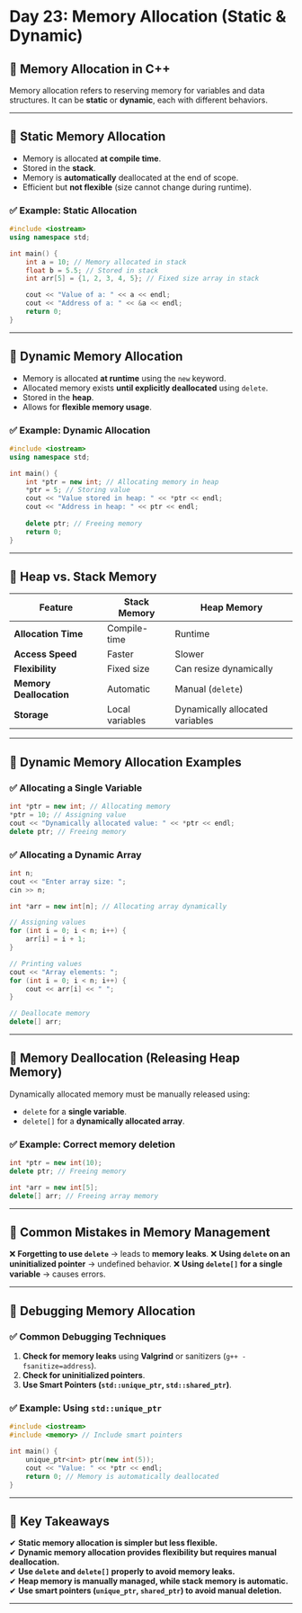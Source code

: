 # Day 23: Memory Allocation (Static & Dynamic)

## 📌 Memory Allocation in C++
Memory allocation refers to reserving memory for variables and data structures. It can be **static** or **dynamic**, each with different behaviors.

---

## 🔹 Static Memory Allocation
- Memory is allocated **at compile time**.
- Stored in the **stack**.
- Memory is **automatically** deallocated at the end of scope.
- Efficient but **not flexible** (size cannot change during runtime).

### ✅ Example: Static Allocation
```cpp
#include <iostream>
using namespace std;

int main() {
    int a = 10; // Memory allocated in stack
    float b = 5.5; // Stored in stack
    int arr[5] = {1, 2, 3, 4, 5}; // Fixed size array in stack

    cout << "Value of a: " << a << endl;
    cout << "Address of a: " << &a << endl;
    return 0;
}
```

---

## 🔹 Dynamic Memory Allocation
- Memory is allocated **at runtime** using the `new` keyword.
- Allocated memory exists **until explicitly deallocated** using `delete`.
- Stored in the **heap**.
- Allows for **flexible memory usage**.

### ✅ Example: Dynamic Allocation
```cpp
#include <iostream>
using namespace std;

int main() {
    int *ptr = new int; // Allocating memory in heap
    *ptr = 5; // Storing value
    cout << "Value stored in heap: " << *ptr << endl;
    cout << "Address in heap: " << ptr << endl;
    
    delete ptr; // Freeing memory
    return 0;
}
```

---

## 🔹 Heap vs. Stack Memory
| Feature | Stack Memory | Heap Memory |
|---------|-------------|------------|
| **Allocation Time** | Compile-time | Runtime |
| **Access Speed** | Faster | Slower |
| **Flexibility** | Fixed size | Can resize dynamically |
| **Memory Deallocation** | Automatic | Manual (`delete`) |
| **Storage** | Local variables | Dynamically allocated variables |

---

## 🔹 Dynamic Memory Allocation Examples

### ✅ Allocating a Single Variable
```cpp
int *ptr = new int; // Allocating memory
*ptr = 10; // Assigning value
cout << "Dynamically allocated value: " << *ptr << endl;
delete ptr; // Freeing memory
```

### ✅ Allocating a Dynamic Array
```cpp
int n;
cout << "Enter array size: ";
cin >> n;

int *arr = new int[n]; // Allocating array dynamically

// Assigning values
for (int i = 0; i < n; i++) {
    arr[i] = i + 1;
}

// Printing values
cout << "Array elements: ";
for (int i = 0; i < n; i++) {
    cout << arr[i] << " ";
}

// Deallocate memory
delete[] arr;
```

---

## 🔹 Memory Deallocation (Releasing Heap Memory)
Dynamically allocated memory must be manually released using:
- `delete` for a **single variable**.
- `delete[]` for a **dynamically allocated array**.

### ✅ Example: Correct memory deletion
```cpp
int *ptr = new int(10);
delete ptr; // Freeing memory

int *arr = new int[5];
delete[] arr; // Freeing array memory
```

---

## 🔹 Common Mistakes in Memory Management
❌ **Forgetting to use `delete`** → leads to **memory leaks**.
❌ **Using `delete` on an uninitialized pointer** → undefined behavior.
❌ **Using `delete[]` for a single variable** → causes errors.

---

## 🔹 Debugging Memory Allocation
### ✅ Common Debugging Techniques
1. **Check for memory leaks** using **Valgrind** or sanitizers (`g++ -fsanitize=address`).
2. **Check for uninitialized pointers**.
3. **Use Smart Pointers (`std::unique_ptr`, `std::shared_ptr`)**.

### ✅ Example: Using `std::unique_ptr`
```cpp
#include <iostream>
#include <memory> // Include smart pointers

int main() {
    unique_ptr<int> ptr(new int(5));
    cout << "Value: " << *ptr << endl;
    return 0; // Memory is automatically deallocated
}
```

---

## 🔹 Key Takeaways
✔ **Static memory allocation is simpler but less flexible.**  
✔ **Dynamic memory allocation provides flexibility but requires manual deallocation.**  
✔ **Use `delete` and `delete[]` properly to avoid memory leaks.**  
✔ **Heap memory is manually managed, while stack memory is automatic.**  
✔ **Use smart pointers (`unique_ptr`, `shared_ptr`) to avoid manual deletion.**  

---


